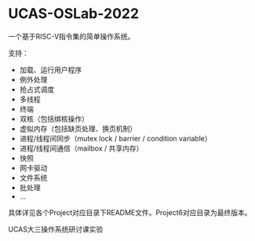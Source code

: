 # UCAS-OSLab-2022

一个基于RISC-V指令集的简单操作系统。

支持：
- 加载、运行用户程序
- 例外处理
- 抢占式调度
- 多线程
- 终端
- 双核（包括绑核操作）
- 虚拟内存（包括缺页处理、换页机制）
- 进程/线程间同步（mutex lock / barrier / condition variable）
- 进程/线程间通信（mailbox / 共享内存）
- 快照
- 网卡驱动
- 文件系统
- 批处理
- ...

具体详见各个Project对应目录下README文件。Project6对应目录为最终版本。

UCAS大三操作系统研讨课实验
